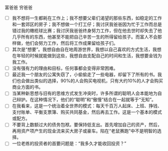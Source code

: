 富爸爸 穷爸爸

- [ ] 我不想将一生都耗在工作上；我不想要父辈们渴望的那些东西，如稳定的工作和一套郊区的房子；我不想做一个打工仔；我讨厌我爸爸因为忙于工作而总是错过我的橄榄球比赛；我讨厌我爸爸终身努力工作，但在他去世时却失去了他几乎所有的东西，他甚至不能把自己辛苦一生的所得留给孩子。而富人不会那样做，他们会努力工作，然后将工作成果留给孩子们。
- [ ] 其次是“想要”。我想自由自在地周游世界，我想以自己喜欢的方式生活，我想在年轻的时候就能做到这些，我想自由支配自己的时间和生活，我想要金钱为我工作。
- [ ] 没有强有力的理由和目标，任何事都会变得非常困难。
- [ ] 最近我一个朋友的公寓失窃了，小偷偷走了一些电器，却留下了所有的书。我们也会做出类似的选择，90%的人会购买电视机，只有大约10%的人才会购买商业方面的书。
- [ ] 当某种新思想与旧有的思维方式发生冲突时，许多所谓的聪明人会本能地为自己辩护。在这种情况下，他们的“聪明”和“傲慢”结合在一起就等于“无知”。
- [ ] 在我看来，这是一个统治着全世界的模式：每天千百万人起床、上班、挣钱、支付账单、平衡支票簿、购买共同基金，然后再去工作。这是一个基本的模式或配方。
- [ ] 不要背上数额过大的债务包袱。要保持低支出。首先增加自己的资产，然后，再用资产项产生的现金流来买大房子或豪车。陷在“老鼠赛跑”中不是明智的选择。
- [ ] 一位老练的投资者的首要问题是：“我多久才能收回投资？”
